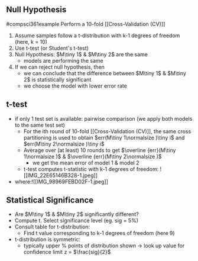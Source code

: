 ## Null Hypothesis
#compsci361example Perform a 10-fold [[Cross-Validation (CV)]]
1. Assume samples follow a t-distribution with k-1 degrees of freedom (here, k = 10)
2. Use t-test (or Student's t-test)
3. Null Hypothesis: $M\tiny 1$ & $M\tiny 2$ are the same
	- models are performing the same
4. If we can reject null hypothesis, then
	- we can conclude that the difference between $M\tiny 1$ & $M\tiny 2$ is statistically significant
	- we choose the model with lower error rate

## t-test
- if only 1 test set is available: pairwise comparison (we apply both models to the same test set)
	- For the ith round of 10-fold [[Cross-Validation (CV)]], the same cross partitioning is used to obtain $err(M\tiny 1\normalsize )\tiny i$ and $err(M\tiny 2\normalsize )\tiny i$
	- Average over (at least) 10 rounds to get $\overline {err}(M\tiny 1\normalsize )$ & $\overline {err}(M\tiny 2\normalsize )$ 
		- we get the mean error of model 1 & model 2
	- t-test computes t-statistic with k-1 degrees of freedom: ![[IMG_22E65146B328-1.jpeg]]
- where:![[IMG_98969FEBD02F-1.jpeg]]

## Statistical Significance
- Are $M\tiny 1$ & $M\tiny 2$ significantly different?
- Compute t. Select significance level (eg. sig = 5%)
- Consult table for t-distribution:
	- Find t value corresponding to k-1 degrees of freedom (here 9)
- t-distribution is symmetric:
	- typically upper % points of distribution shown $\rightarrow$ look up value for confidence limit z = $\frac{sig}{2}$